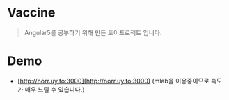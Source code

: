 # Vaccine

> Angular5를 공부하기 위해 만든 토이프로젝트 입니다.

# Demo

- [http://norr.uy.to:3000](http://norr.uy.to:3000) (mlab을 이용중이므로 속도가 매우 느릴 수 있습니다.)
